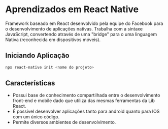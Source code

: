# Aprendizados em React Native

Framework baseado em React desenvolvido pela equipe do Facebook para o desenvolvimento de aplicações nativas. Trabalha com a sintaxe JavaScript, convertendo através de uma "bridge" para o uma linguagem Nativa (reconhecida em dispositivos móveis).

## Iniciando Aplicação

```Bash
npx react-native init <nome do projeto>
```

## Características

 - Possui base de conhecimento compartilhada entre o desenvolvimento front-end e mobile dado que utiliza das mesmas ferramentas da Lib React.
 - É possível desenvolver aplicações tanto para android quanto para IOS com um único código. 
 - Permite diversos ambientes de desenvolvimento.

